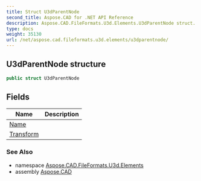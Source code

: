 ```yaml
---
title: Struct U3dParentNode
second_title: Aspose.CAD for .NET API Reference
description: Aspose.CAD.FileFormats.U3d.Elements.U3dParentNode struct. 
type: docs
weight: 35130
url: /net/aspose.cad.fileformats.u3d.elements/u3dparentnode/
---
```

## U3dParentNode structure

```csharp
public struct U3dParentNode
```

## Fields

| Name | Description |
| --- | --- |
| [Name](../../aspose.cad.fileformats.u3d.elements/u3dparentnode/name/) |  |
| [Transform](../../aspose.cad.fileformats.u3d.elements/u3dparentnode/transform/) |  |

### See Also

* namespace [Aspose.CAD.FileFormats.U3d.Elements](../../aspose.cad.fileformats.u3d.elements/)
* assembly [Aspose.CAD](../../)


